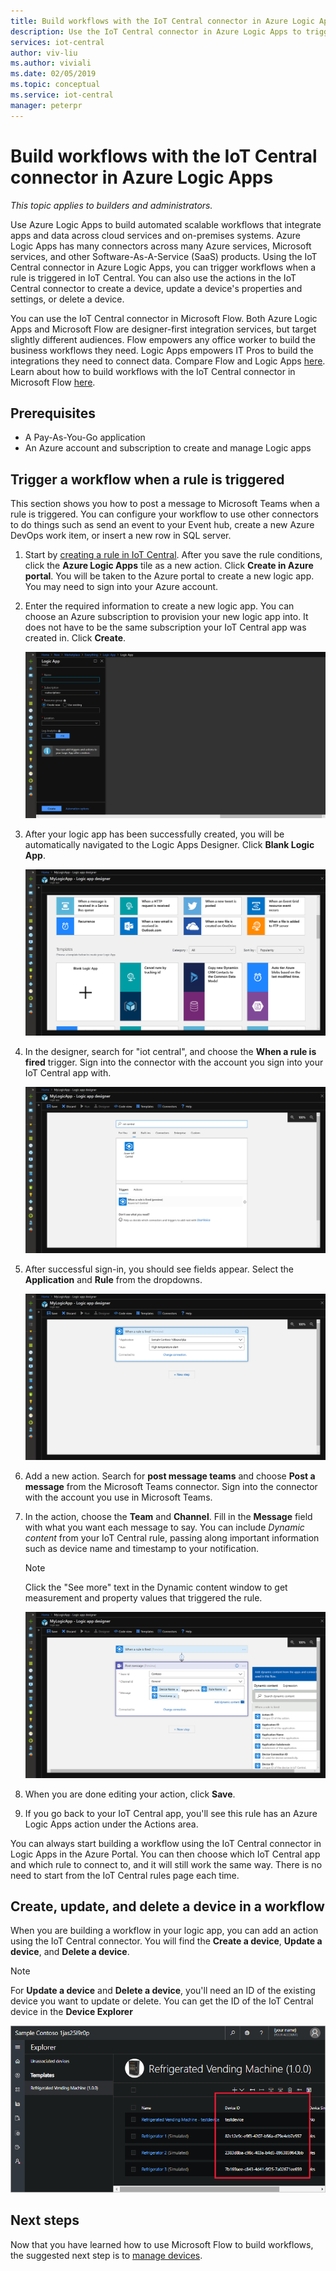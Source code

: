 ```yaml
---
title: Build workflows with the IoT Central connector in Azure Logic Apps | Microsoft Docs
description: Use the IoT Central connector in Azure Logic Apps to trigger workflows and create, update, and delete devices in workflows.
services: iot-central
author: viv-liu
ms.author: viviali
ms.date: 02/05/2019
ms.topic: conceptual
ms.service: iot-central
manager: peterpr
---
```


# Build workflows with the IoT Central connector in Azure Logic Apps

*This topic applies to builders and administrators.*

Use Azure Logic Apps to build automated scalable workflows that integrate apps and data across cloud services and on-premises systems. Azure Logic Apps has many connectors across many Azure services, Microsoft services, and other Software-As-A-Service (SaaS) products. Using the IoT Central connector in Azure Logic Apps, you can trigger workflows when a rule is triggered in IoT Central. You can also use the actions in the IoT Central connector to create a device, update a device's properties and settings, or delete a device. 

You can use the IoT Central connector in Microsoft Flow. Both Azure Logic Apps and Microsoft Flow are designer-first integration services, but target slightly different audiences. Flow empowers any office worker to build the business workflows they need. Logic Apps empowers IT Pros to build the integrations they need to connect data. Compare Flow and Logic Apps [here](https://docs.microsoft.com/azure/azure-functions/functions-compare-logic-apps-ms-flow-webjobs). Learn about how to build workflows with the IoT Central connector in Microsoft Flow [here](howto-add-microsoft-flow.md?toc=/azure/iot-central-experimental/toc.json&bc=/azure/iot-central-experimental/breadcrumb/toc.json). 

## Prerequisites

- A Pay-As-You-Go application
- An Azure account and subscription to create and manage Logic apps

## Trigger a workflow when a rule is triggered

This section shows you how to post a message to Microsoft Teams when a rule is triggered. You can configure your workflow to use other connectors to do things such as send an event to your Event hub, create a new Azure DevOps work item, or insert a new row in SQL server.

1. Start by [creating a rule in IoT Central](howto-create-telemetry-rules.md?toc=/azure/iot-central-experimental/toc.json&bc=/azure/iot-central-experimental/breadcrumb/toc.json). After you save the rule conditions, click the **Azure Logic Apps** tile as a new action. Click **Create in Azure portal**. You will be taken to the Azure portal to create a new logic app. You may need to sign into your Azure account.

1. Enter the required information to create a new logic app. You can choose an Azure subscription to provision your new logic app into. It does not have to be the same subscription your IoT Central app was created in. Click **Create**.

    ![Create logic app in Azure portal](./media/howto-build-azure-logic-apps-experimental/createinazureportal.png)

1. After your logic app has been successfully created, you will be automatically navigated to the Logic Apps Designer. Click **Blank Logic App**. 

    ![Create blank logic app](./media/howto-build-azure-logic-apps-experimental/blanklogicapp.png)

1. In the designer, search for "iot central", and choose the **When a rule is fired** trigger. Sign into the connector with the account you sign into your IoT Central app with. 

    ![Sign into IoT Central connector](./media/howto-build-azure-logic-apps-experimental/addtrigger.png)

1. After successful sign-in, you should see fields appear. Select the **Application** and **Rule** from the dropdowns.

    ![Pick application and rule](./media/howto-build-azure-logic-apps-experimental/pickappandrule.png)

1. Add a new action. Search for **post message teams** and choose **Post a message** from the Microsoft Teams connector. Sign into the connector with the account you use in Microsoft Teams. 

1. In the action, choose the **Team** and **Channel**. Fill in the **Message** field with what you want each message to say. You can include *Dynamic content* from your IoT Central rule, passing along important information such as device name and timestamp to your notification.
    > [!NOTE]
    > Click the "See more" text in the Dynamic content window to get measurement and property values that triggered the rule.

    ![Logic app editing action with dynamic pane open](./media/howto-build-azure-logic-apps-experimental/buildworkflow.png)

1. When you are done editing your action, click **Save**.

1. If you go back to your IoT Central app, you'll see this rule has an Azure Logic Apps action under the Actions area.

You can always start building a workflow using the IoT Central connector in Logic Apps in the Azure Portal. You can then choose which IoT Central app and which rule to connect to, and it will still work the same way. There is no need to start from the IoT Central rules page each time.

## Create, update, and delete a device in a workflow

When you are building a workflow in your logic app, you can add an action using the IoT Central connector. You will find the **Create a device**, **Update a device**, and **Delete a device**.

> [!NOTE]
> For **Update a device** and **Delete a device**, you'll need an ID of the existing device you want to update or delete. You can get the ID of the IoT Central device in the **Device Explorer**

![IoT Central device explorer device ID](./media/howto-build-azure-logic-apps-experimental/iotcdeviceid.png)


## Next steps
Now that you have learned how to use Microsoft Flow to build workflows, the suggested next step is to [manage devices](howto-manage-devices.md?toc=/azure/iot-central-experimental/toc.json&bc=/azure/iot-central-experimental/breadcrumb/toc.json).
